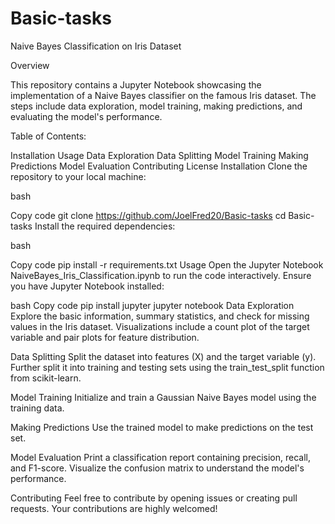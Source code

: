 # Basic-tasks

Naive Bayes Classification on Iris Dataset


Overview

This repository contains a Jupyter Notebook showcasing the implementation of a Naive Bayes classifier on the famous Iris dataset. The steps include data exploration, model training, making predictions, and evaluating the model's performance.

Table of Contents:

Installation
Usage
Data Exploration
Data Splitting
Model Training
Making Predictions
Model Evaluation
Contributing
License
Installation
Clone the repository to your local machine:

bash

Copy code
git clone https://github.com/JoelFred20/Basic-tasks
cd Basic-tasks
Install the required dependencies:

bash

Copy code
pip install -r requirements.txt
Usage
Open the Jupyter Notebook NaiveBayes_Iris_Classification.ipynb to run the code interactively. Ensure you have Jupyter Notebook installed:

bash
Copy code
pip install jupyter
jupyter notebook
Data Exploration
Explore the basic information, summary statistics, and check for missing values in the Iris dataset. Visualizations include a count plot of the target variable and pair plots for feature distribution.

Data Splitting
Split the dataset into features (X) and the target variable (y). Further split it into training and testing sets using the train_test_split function from scikit-learn.

Model Training
Initialize and train a Gaussian Naive Bayes model using the training data.

Making Predictions
Use the trained model to make predictions on the test set.

Model Evaluation
Print a classification report containing precision, recall, and F1-score. Visualize the confusion matrix to understand the model's performance.

Contributing
Feel free to contribute by opening issues or creating pull requests. Your contributions are highly welcomed!
